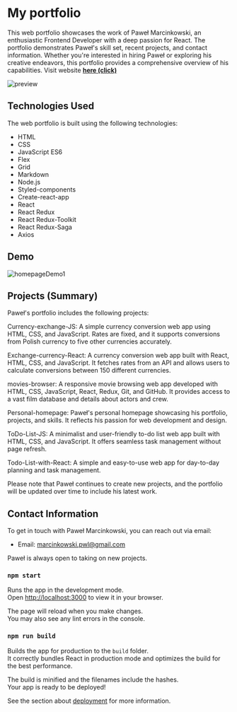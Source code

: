 # My portfolio

This web portfolio showcases the work of Paweł Marcinkowski, an enthusiastic Frontend Developer with a deep passion for React. The portfolio demonstrates Paweł's skill set, recent projects, and contact information. Whether you're interested in hiring Paweł or exploring his creative endeavors, this portfolio provides a comprehensive overview of his capabilities.
Visit website [**here (click)**](https://marcinkpawel.github.io/personal-homepage/)

![preview](https://github.com/MarcinkPawel/personal-homepage/assets/103523918/f243a6af-c12e-4fb8-b394-b1696ca2af5d)

## Technologies Used

The web portfolio is built using the following technologies:

- HTML
- CSS
- JavaScript ES6
- Flex
- Grid
- Markdown
- Node.js
- Styled-components
- Create-react-app
- React
- React Redux
- React Redux-Toolkit
- React Redux-Saga
- Axios

## Demo

![homepageDemo1](https://github.com/MarcinkPawel/personal-homepage/assets/103523918/922b9066-a776-4378-bed8-c3d2cbace91d)



## Projects (Summary)
Paweł's portfolio includes the following projects:

Currency-exchange-JS: A simple currency conversion web app using HTML, CSS, and JavaScript. Rates are fixed, and it supports conversions from Polish currency to five other currencies accurately.

Exchange-currency-React: A currency conversion web app built with React, HTML, CSS, and JavaScript. It fetches rates from an API and allows users to calculate conversions between 150 different currencies.

movies-browser: A responsive movie browsing web app developed with HTML, CSS, JavaScript, React, Redux, Git, and GitHub. It provides access to a vast film database and details about actors and crew.

Personal-homepage: Paweł's personal homepage showcasing his portfolio, projects, and skills. It reflects his passion for web development and design.

ToDo-List-JS: A minimalist and user-friendly to-do list web app built with HTML, CSS, and JavaScript. It offers seamless task management without page refresh.

Todo-List-with-React: A simple and easy-to-use web app for day-to-day planning and task management.

Please note that Paweł continues to create new projects, and the portfolio will be updated over time to include his latest work.

## Contact Information

To get in touch with Paweł Marcinkowski, you can reach out via email:

- Email: marcinkowski.pwl@gmail.com

Paweł is always open to taking on new projects.

### `npm start`

Runs the app in the development mode.\
Open [http://localhost:3000](http://localhost:3000) to view it in your browser.

The page will reload when you make changes.\
You may also see any lint errors in the console.

### `npm run build`

Builds the app for production to the `build` folder.\
It correctly bundles React in production mode and optimizes the build for the best performance.

The build is minified and the filenames include the hashes.\
Your app is ready to be deployed!

See the section about [deployment](https://facebook.github.io/create-react-app/docs/deployment) for more information.
